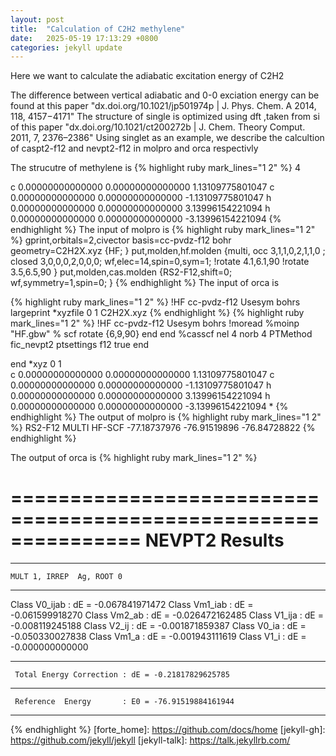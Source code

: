 ```yaml
---
layout: post
title:  "Calculation of C2H2 methylene"
date:   2025-05-19 17:13:29 +0800
categories: jekyll update
---
```

Here we want to calculate the adiabatic excitation energy of C2H2

The difference between vertical adiabatic and 0-0 exciation energy can be found at  this paper
"dx.doi.org/10.1021/jp501974p | J. Phys. Chem. A 2014, 118, 4157−4171"
The structure of single is optimized using dft ,taken from si of this paper
"dx.doi.org/10.1021/ct200272b | J. Chem. Theory Comput. 2011, 7, 2376–2386"
Using  singlet as an example, we describe the calcultion of caspt2-f12 and nevpt2-f12 in molpro and orca respectivly

The strucutre of methylene is
{% highlight ruby mark_lines="1 2" %}
4

c 0.00000000000000 0.00000000000000 1.13109775801047 
c 0.00000000000000 0.00000000000000 -1.13109775801047 
h 0.00000000000000 0.00000000000000 3.13996154221094 
h 0.00000000000000 0.00000000000000 -3.13996154221094 
{% endhighlight %}
The input of molpro is 
{% highlight ruby mark_lines="1 2" %}
gprint,orbitals=2,civector
basis=cc-pvdz-f12
bohr
geometry=C2H2X.xyz
{HF;
}
put,molden,hf.molden
{multi,
occ  3,1,1,0,2,1,1,0 ;
closed  3,0,0,0,2,0,0,0; 
wf,elec=14,spin=0,sym=1;
!rotate 4.1,6.1,90
!rotate 3.5,6.5,90
}
put,molden,cas.molden
{RS2-F12,shift=0;
wf,symmetry=1,spin=0;
}
{% endhighlight %}
The input of orca is 

{% highlight ruby mark_lines="1 2" %}
!HF  cc-pvdz-f12 Usesym   bohrs largeprint 
*xyzfile  0 1  C2H2X.xyz
{% endhighlight %}
{% highlight ruby mark_lines="1 2" %}
!HF  cc-pvdz-f12 Usesym   bohrs
!moread
%moinp "HF.gbw"
% scf 
  rotate 
        {6,9,90}
  end
end
%casscf 
   nel 4
   norb 4
   PTMethod fic_nevpt2
   ptsettings
     f12 true
   end
   
end 
*xyz  0 1  
c 0.00000000000000 0.00000000000000 1.13109775801047 
c 0.00000000000000 0.00000000000000 -1.13109775801047 
h 0.00000000000000 0.00000000000000 3.13996154221094 
h 0.00000000000000 0.00000000000000 -3.13996154221094 
*
{% endhighlight %}
The output of molpro is 
{% highlight ruby mark_lines="1 2" %}
         RS2-F12           MULTI          HF-SCF
    -77.18737976    -76.91519896    -76.84728822
{% endhighlight %}

The output of orca is 
{% highlight ruby mark_lines="1 2" %}

 ===============================================================
                       NEVPT2 Results  
 ===============================================================
   *******************************
    MULT 1, IRREP  Ag, ROOT 0 
   *******************************

  Class V0_ijab :	 dE = -0.067841971472 
  Class Vm1_iab :	 dE = -0.061599918270 
  Class Vm2_ab  :	 dE = -0.026472162485 
  Class V1_ija  :	 dE = -0.008119245188 
  Class V2_ij   :	 dE = -0.001871859387 
  Class V0_ia   :	 dE = -0.050330027838 
  Class Vm1_a   :	 dE = -0.001943111619 
  Class V1_i    :	 dE = -0.000000000000 

 --------------------------------------------------------------- 
 	 Total Energy Correction : dE = -0.21817829625785
 --------------------------------------------------------------- 
 	 Reference  Energy       : E0 = -76.91519884161944
 --------------------------------------------------------------- 
{% endhighlight %}
[forte_home]: https://github.com/docs/home
[jekyll-gh]:   https://github.com/jekyll/jekyll
[jekyll-talk]: https://talk.jekyllrb.com/

